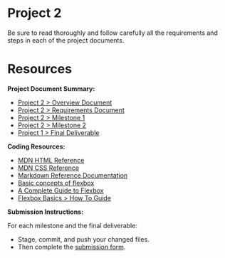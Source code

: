 # Project 2

Be sure to read thoroughly and follow carefully all the requirements and steps in each of the project documents.

# Resources <!-- omit in toc -->

**Project Document Summary:**
- [Project 2 > Overview Document](https://pages.github.coecis.cornell.edu/info1300-2024sp/info1300-2024sp-documents/assignments/project2/p2-overview.html)
- [Project 2 > Requirements Document](https://pages.github.coecis.cornell.edu/info1300-2024sp/info1300-2024sp-documents/assignments/project2/p2-requirements.html)
- [Project 2 > Milestone 1](https://pages.github.coecis.cornell.edu/info1300-2024sp/info1300-2024sp-documents/assignments/project2/p2m1.html)
- [Project 2 > Milestone 2](https://pages.github.coecis.cornell.edu/info1300-2024sp/info1300-2024sp-documents/assignments/project2/p2m2.html)
- [Project 1 > Final Deliverable](https://pages.github.coecis.cornell.edu/info1300-2024sp/info1300-2024sp-documents/assignments/project2/p2fin.html)

**Coding Resources:**
- [MDN HTML Reference](https://developer.mozilla.org/en-US/docs/Web/HTML)
- [MDN CSS Reference](https://developer.mozilla.org/en-US/docs/Web/CSS)
- [Markdown Reference Documentation](https://commonmark.org/help/)
- [Basic concepts of flexbox](https://developer.mozilla.org/en-US/docs/Web/CSS/CSS_Flexible_Box_Layout/Basic_Concepts_of_Flexbox)
- [A Complete Guide to Flexbox](https://css-tricks.com/snippets/css/a-guide-to-flexbox/)
- [Flexbox Basics > How To Guide](https://pages.github.coecis.cornell.edu/info1300-2024sp/info1300-2024sp-documents/assignments/lab5/Flexbox-Basics.pdf)

**Submission Instructions:** 

For each milestone and the final deliverable: 
- Stage, commit, and push your changed files. 
- Then complete the [submission form](https://cornell.ca1.qualtrics.com/jfe/form/SV_6ytbtFEheWFOMR0).

